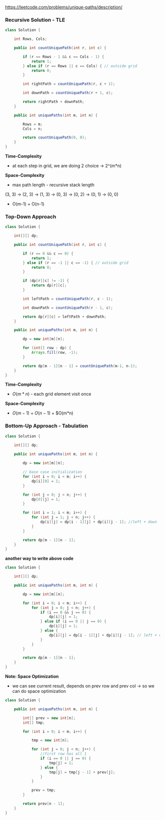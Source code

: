 https://leetcode.com/problems/unique-paths/description/

### Recursive Solution - TLE

```java
class Solution {

    int Rows, Cols;

    public int countUniquePath(int r, int c) {

        if (r == Rows - 1 && c == Cols - 1) {
            return 1;
        } else if (r == Rows || c == Cols) { // outside grid
            return 0;
        }

        int rightPath = countUniquePath(r, c + 1);

        int downPath = countUniquePath(r + 1, c);

        return rightPath + downPath;
    }

    public int uniquePaths(int m, int n) {

        Rows = m;
        Cols = n;

        return countUniquePath(0, 0);
    }
}
```

**Time-Complexity**

* at each step in grid, we are doing 2 choice &rarr; 2^(m*n)

**Space-Complexity**

* max path length - recursive stack length

(3, 3) &rarr; (2, 3) &rarr; (1, 3) &rarr; (0, 3) &rarr; (0, 2) &rarr; (0, 1) &rarr; (0, 0)

* O(m-1) + O(n-1)


### Top-Down Approach

```java
class Solution {

    int[][] dp;

    public int countUniquePath(int r, int c) {

        if (r == 0 && c == 0) {
            return 1;
        } else if (r == -1 || c == -1) { // outside grid
            return 0;
        }

        if (dp[r][c] != -1) {
            return dp[r][c];
        }

        int leftPath = countUniquePath(r, c - 1);

        int downPath = countUniquePath(r - 1, c);

        return dp[r][c] = leftPath + downPath;
    }

    public int uniquePaths(int m, int n) {

        dp = new int[m][n];

        for (int[] row : dp) {
            Arrays.fill(row, -1);
        }

        return dp[m - 1][n - 1] = countUniquePath(m-1, n-1);
    }
}
```

**Time-Complexity**

* $O(m*n)$ - each grid element visit once

**Space-Complexity**

* $O(m-1)$ + $O(n-1)$ + $O(m*n)

### Bottom-Up Approach - Tabulation

```java
class Solution {

    int[][] dp;
    
    public int uniquePaths(int m, int n) {

        dp = new int[m][n];

        // base case initialization
        for (int i = 0; i < m; i++) {
            dp[i][0] = 1;
        }

        for (int j = 0; j < n; j++) {
            dp[0][j] = 1;
        }

        for (int i = 1; i < m; i++) {
            for (int j = 1; j < n; j++) {
                dp[i][j] = dp[i - 1][j] + dp[i][j - 1]; //left + down
            }
        }

        return dp[m - 1][n - 1];
    }
}
```

**another way to write above code**

```java
class Solution {

    int[][] dp;

    public int uniquePaths(int m, int n) {

        dp = new int[m][n];

        for (int i = 0; i < m; i++) {
            for (int j = 0; j < n; j++) {
                if (i == 0 && j == 0) {
                    dp[i][j] = 1;
                } else if (i == 0 || j == 0) {
                    dp[i][j] = 1;
                } else {
                    dp[i][j] = dp[i - 1][j] + dp[i][j - 1]; // left + down
                }
            }
        }

        return dp[m - 1][n - 1];
    }
}
```

**Note: Space Optimization**

* we can see current result, depends on prev row and prev col &rarr; so we can do space optimization

```java
class Solution {

    public int uniquePaths(int m, int n) {

        int[] prev = new int[n];
        int[] tmp;

        for (int i = 0; i < m; i++) {

            tmp = new int[n];

            for (int j = 0; j < n; j++) {
                //first row has all 1
                if (i == 0 || j == 0) {
                    tmp[j] = 1;
                } else {
                    tmp[j] = tmp[j - 1] + prev[j];
                }
            }

            prev = tmp;
        }

        return prev[n - 1];
    }
}
```



